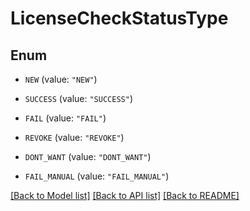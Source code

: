 # LicenseCheckStatusType

## Enum


* `NEW` (value: `"NEW"`)

* `SUCCESS` (value: `"SUCCESS"`)

* `FAIL` (value: `"FAIL"`)

* `REVOKE` (value: `"REVOKE"`)

* `DONT_WANT` (value: `"DONT_WANT"`)

* `FAIL_MANUAL` (value: `"FAIL_MANUAL"`)


[[Back to Model list]](../README.md#documentation-for-models) [[Back to API list]](../README.md#documentation-for-api-endpoints) [[Back to README]](../README.md)


